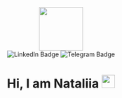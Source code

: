 
<div id="header" align="center">
 <img src="https://i.giphy.com/media/v1.Y2lkPTc5MGI3NjExb3d6NmZjaDhlaXhxbG1oZHBiOWUwczFxOGxrOHRxemdjczhtNGV2MCZlcD12MV9pbnRlcm5hbF9naWZfYnlfaWQmY3Q9Zw/4qTMeYzbwCWRo3jD1C/giphy.gif" width="100"/>
</div>
<div id="badges" align="center">
  <a href="https://www.linkedin.com/in/nataliiameshalkina/" style="text-decoration: none;">
    <img src="https://img.shields.io/badge/LinkedIn-blue?style=for-the-badge&logo=linkedin&logoColor=white" alt="LinkedIn Badge"/>
  </a>
  <a href="https://t.me/NatalyMPro"
    style="text-decoration: none;">
    <img src="https://img.shields.io/badge/Telegram-blue?style=for-the-badge&logo=Telegram&logoColor=white" alt="Telegram Badge"/>
  </a>
</div>
<div id="header" align="center">
<img src="https://komarev.com/ghpvc/?username=NatalyMpro&style=flat-square&color=blue" alt=""/> </div>
<div id="header" align="center">
<h1>
  Hi, I am Nataliia
  <img src="https://media.giphy.com/media/hvRJCLFzcasrR4ia7z/giphy.gif" width="30px"/>
</h1> </div>
